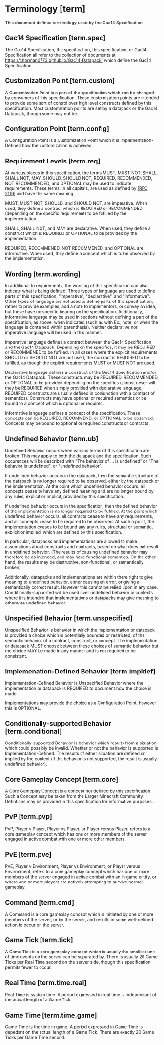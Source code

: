 # Terminology [term]

This document defines terminology used by the Gac14 Specification. 

## Gac14 Specification [term.spec]

The Gac14 Specification, the specification, this specification, or Gac14 Specification all refer to the collection of documents at <https://chorman0773.github.io/Gac14-Datapack/> which define the Gac14 Specification.

## Customization Point [term.custom]

A Customization Point is a part of the specification which can be changed by consumers of this specification. 
These customization points are intended to provide some sort of control over high level constructs defined by this specification. 
Most customization points are set by a datapack or the Gac14 Datapack, though some may not be.

## Configuration Point [term.config]

A Configuration Point is a Customization Point which it is Implementation-Defined how the customization is achieved. 

## Requirement Levels [term.req]

At various places in this specification, the terms MUST, MUST NOT, SHALL, SHALL NOT, MAY, SHOULD, SHOULD NOT, REQUIRED, RECOMMENDED, NOT RECOMMENDED, and OPTIONAL may be used to indicate requirements. These terms, in all capitals, are used as defined by [[RFC 2119]](https://tools.ietf.org/html/rfc2119) and have the same meaning. 

MUST, MUST NOT, SHOULD, and SHOULD NOT, are imperative. When used, they define a contract which is REQUIRED or RECOMMENDED (depending on the specific requirement) to be fufilled by the implementation. 

SHALL, SHALL NOT, and MAY are declarative. When used, they define a construct which is REQUIRED or OPTIONAL to be provided by the implementation. 

REQUIRED, RECOMMENED, NOT RECOMMENED, and OPTIONAL are informative. When used, they define a concept which is to be observed by the implementation. 

## Wording [term.wording]

In additional to requirements, the wording of this specification can also indicate what is being defined. Three types of language are used to define parts of this specification, "imperative", "declarative", and "informative". 
Other types of language are not used to define parts of this specification, rather to provide examples, add a note to implementors, or convey an idea, but these have no specific bearing on the specification. 
Additionally, informative language may be used in sections without defining a part of the specification, as above, when indicated (such as with Ex., note, or when the language is contained within parenthesis). Neither declarative nor imperative language will be used in this manner. 


Imperative language defines a contract between the Gac14 Specification and the Gac14 Datapack. 
Depending on the specifics, it may be REQUIRED or RECOMMENED to be fufilled. 
In all cases where the explicit requirements SHOULD or SHOULD NOT are not used, the contract is REQUIRED to be fufilled, as though the explicit requirements MUST or MUST NOT are used. 


Declarative language defines a construct of the Gac14 Specification and/or the Gac14 Datapack. These constructs may be REQUIRED, RECOMMENDED, or OPTIONAL to be provided depending on the specifics (almost never will they be REQUIRED when simply provided with declarative language, REQUIRED constructs are usually defined in conjunction with a contract of semantics). 
Constructs may have optional or required semantics or be bound to a concept which is optional or required. 

Informative language defines a concept of the specification. These concepts can be REQUIRED, RECOMMEND, or OPTIONAL to be observed. Concepts may be bound to optional or required constructs or contracts. 

## Undefined Behavior [term.ub]

Undefined Behavior occurs when various terms of this specification are broken. This may apply to both the datapack and the specification. 
Such occurences will be described with "The behavior of ... is undefined" or "The behavior is undefined", or "undefined behavior". 

If undefined behavior occurs in the datapack, then the semantic structure of the datapack is no longer required to be observed, either by the datapack or the implementation.
 At the point which undefined behavior occurs, all concepts cease to have any defined meaning and are no longer bound by any rules, explicit or implicit, provided by this specification. 

If undefined behavior occurs in the specification, then the defined behavior of the implementation is no longer required to be fufilled. 
At the point which undefined behavior occurs, all contracts cease to have any requirements, and all concepts cease to be required to be observed. 
At such a point, the implementation ceases to be bound any any rules, structural or semantic, explicit or implied, which are defined by this specification. 

In particular, datapacks and implementations are allowed to make assumptions about constructs and contracts, based on what does not result in undefined behavior. 
(The results of causing undefined behavior may therefore be as intended, and may have functional semantics. On the other hand, the results may be destructive, non-functional, or semantically broken) 

Additionally, datapacks and implementations are within there right to give meaning to undefined behavior, either causing an error, or giving a semantically correct result. 
However this cannot be relied upon in any case. 
Conditionally-supported will be used over undefined behavior in contexts where it is intended that implementations or datapacks may give meaning to otherwise undefined behavior. 

## Unspecified Behavior [term.unspecified]

Unspecified Behavior is behavior in which the implementation or datapack is provided a choice which is potentially bounded or restricted, of the semantic behavior of a contract, construct, or concept. 
The implementation or datapack MUST choose between these choices of semantic behavior but the choice MAY be made in any manner and is not required to be consistent. 

## Implemenation-Defined Behavior [term.impldef]

Implementation-Defined Behavior is Unspecified Behavior where the implementation or datapack is REQUIRED to document how the choice is made.

Implementations may provide the choice as a Configuration Point, however this is OPTIONAL. 

## Conditionally-supported Behavior [term.conditional]

Conditionally-supported Behavior is behavior which results from a situation which could possibly be invalid. 
Whether or not the behavior is supported is Implementation-Defined. 
The results of either situation are defined or implied by the context (if the behavior is not supported, the result is usually undefined behavior).

## Core Gameplay Concept [term.core]

A Core Gameplay Concept is a concept not defined by this specification. 
Such a Concept may be taken from the Larger Minecraft Community. 
Defintions may be provided in this specification for informative purposes. 

## PvP [term.pvp]

PvP, Player v Player, Player vs Player, or Player versus Player, refers to a core gameplay concept which has one or more members of the server engaged in active combat with one or more other members. 

## PvE [term.pve]

PvE, Player v Environment, Player vs Environment, or Player versus Environment, refers to a core gameplay concept which has one or more members of the server engaged in active combat with an in game entity, or where one or more players are actively attempting to survive normal gameplay. 

## Command [term.cmd]

A Command is a core gameplay concept which is initiated by one or more members of the server, or by the server, 
and results in some well-defined action to occur on the server. 

## Game Tick [term.tick]

A Game Tick is a core gameplay concept which is usually the smallest unit of time events on the server can be separated by. 
There is usually 20 Game Ticks per Real Time second on the server side, though this specification permits fewer to occur. 

## Real Time [term.time.real]

Real Time is system time. 
A period expressed in real time is independant of the actual length of a Game Tick. 

## Game Time [term.time.game]

Game Time is the time in game.
A period expressed in Game Time is depedant on the actual length of a Game Tick. 
There are exactly 20 Game Ticks per Game Time second. 